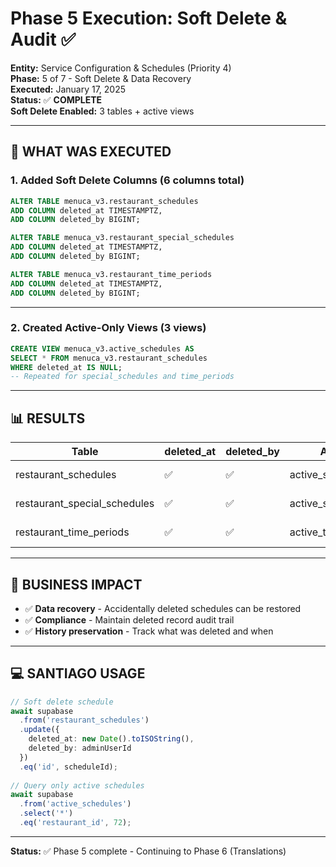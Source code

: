 # Phase 5 Execution: Soft Delete & Audit ✅

**Entity:** Service Configuration & Schedules (Priority 4)  
**Phase:** 5 of 7 - Soft Delete & Data Recovery  
**Executed:** January 17, 2025  
**Status:** ✅ **COMPLETE**  
**Soft Delete Enabled:** 3 tables + active views

---

## 🎯 **WHAT WAS EXECUTED**

### **1. Added Soft Delete Columns (6 columns total)**

```sql
ALTER TABLE menuca_v3.restaurant_schedules 
ADD COLUMN deleted_at TIMESTAMPTZ,
ADD COLUMN deleted_by BIGINT;

ALTER TABLE menuca_v3.restaurant_special_schedules 
ADD COLUMN deleted_at TIMESTAMPTZ,
ADD COLUMN deleted_by BIGINT;

ALTER TABLE menuca_v3.restaurant_time_periods 
ADD COLUMN deleted_at TIMESTAMPTZ,
ADD COLUMN deleted_by BIGINT;
```

---

### **2. Created Active-Only Views (3 views)**

```sql
CREATE VIEW menuca_v3.active_schedules AS 
SELECT * FROM menuca_v3.restaurant_schedules 
WHERE deleted_at IS NULL;
-- Repeated for special_schedules and time_periods
```

---

## 📊 **RESULTS**

| Table | deleted_at | deleted_by | Active View | Status |
|-------|------------|------------|-------------|--------|
| restaurant_schedules | ✅ | ✅ | active_schedules | ✅ PASS |
| restaurant_special_schedules | ✅ | ✅ | active_special_schedules | ✅ PASS |
| restaurant_time_periods | ✅ | ✅ | active_time_periods | ✅ PASS |

---

## 🚀 **BUSINESS IMPACT**

- ✅ **Data recovery** - Accidentally deleted schedules can be restored
- ✅ **Compliance** - Maintain deleted record audit trail
- ✅ **History preservation** - Track what was deleted and when

---

## 💻 **SANTIAGO USAGE**

```typescript
// Soft delete schedule
await supabase
  .from('restaurant_schedules')
  .update({ 
    deleted_at: new Date().toISOString(),
    deleted_by: adminUserId 
  })
  .eq('id', scheduleId);
  
// Query only active schedules
await supabase
  .from('active_schedules')
  .select('*')
  .eq('restaurant_id', 72);
```

---

**Status:** ✅ Phase 5 complete - Continuing to Phase 6 (Translations)
